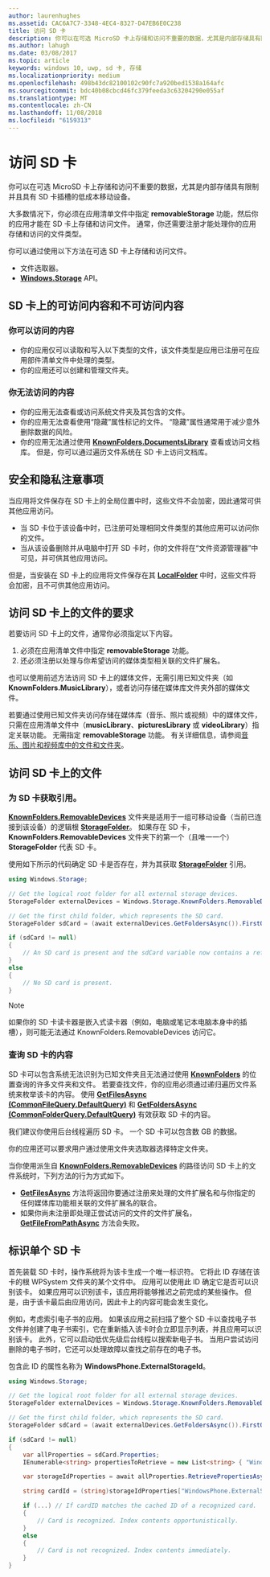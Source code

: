 ```yaml
---
author: laurenhughes
ms.assetid: CAC6A7C7-3348-4EC4-8327-D47EB6E0C238
title: 访问 SD 卡
description: 你可以在可选 MicroSD 卡上存储和访问不重要的数据，尤其是内部存储具有限制的低成本移动设备。
ms.author: lahugh
ms.date: 03/08/2017
ms.topic: article
keywords: windows 10, uwp, sd 卡, 存储
ms.localizationpriority: medium
ms.openlocfilehash: 498b43dc82100102c90fc7a920bed1538a164afc
ms.sourcegitcommit: bdc40b08cbcd46fc379feeda3c63204290e055af
ms.translationtype: MT
ms.contentlocale: zh-CN
ms.lasthandoff: 11/08/2018
ms.locfileid: "6159313"
---
```

# <a name="access-the-sd-card"></a>访问 SD 卡



你可以在可选 MicroSD 卡上存储和访问不重要的数据，尤其是内部存储具有限制并且具有 SD 卡插槽的低成本移动设备。

大多数情况下，你必须在应用清单文件中指定 **removableStorage** 功能，然后你的应用才能在 SD 卡上存储和访问文件。 通常，你还需要注册才能处理你的应用存储和访问的文件类型。

你可以通过使用以下方法在可选 SD 卡上存储和访问文件。
- 文件选取器。
- [**Windows.Storage**](https://msdn.microsoft.com/library/windows/apps/br227346) API。

## <a name="what-you-can-and-cant-access-on-the-sd-card"></a>SD 卡上的可访问内容和不可访问内容

### <a name="what-you-can-access"></a>你可以访问的内容

- 你的应用仅可以读取和写入以下类型的文件，该文件类型是应用已注册可在应用部件清单文件中处理的类型。
- 你的应用还可以创建和管理文件夹。

### <a name="what-you-cant-access"></a>你无法访问的内容

- 你的应用无法查看或访问系统文件夹及其包含的文件。
- 你的应用无法查看使用“隐藏”属性标记的文件。 “隐藏”属性通常用于减少意外删除数据的风险。
- 你的应用无法通过使用 [**KnownFolders.DocumentsLibrary**](https://msdn.microsoft.com/library/windows/apps/br227152) 查看或访问文档库。 但是，你可以通过遍历文件系统在 SD 卡上访问文档库。

## <a name="security-and-privacy-considerations"></a>安全和隐私注意事项

当应用将文件保存在 SD 卡上的全局位置中时，这些文件不会加密，因此通常可供其他应用访问。

- 当 SD 卡位于该设备中时，已注册可处理相同文件类型的其他应用可以访问你的文件。
- 当从该设备删除并从电脑中打开 SD 卡时，你的文件将在“文件资源管理器”中可见，并可供其他应用访问。

但是，当安装在 SD 卡上的应用将文件保存在其 [**LocalFolder**](https://msdn.microsoft.com/library/windows/apps/br241621) 中时，这些文件将会加密，且不可供其他应用访问。

## <a name="requirements-for-accessing-files-on-the-sd-card"></a>访问 SD 卡上的文件的要求

若要访问 SD 卡上的文件，通常你必须指定以下内容。

1.  必须在应用清单文件中指定 **removableStorage** 功能。
2.  还必须注册以处理与你希望访问的媒体类型相关联的文件扩展名。

也可以使用前述方法访问 SD 卡上的媒体文件，无需引用已知文件夹（如 **KnownFolders.MusicLibrary**），或者访问存储在媒体库文件夹外部的媒体文件。

若要通过使用已知文件夹访问存储在媒体库（音乐、照片或视频）中的媒体文件，只需在应用清单文件中（**musicLibrary**、**picturesLibrary** 或 **videoLibrary**）指定关联功能。 无需指定 **removableStorage** 功能。 有关详细信息，请参阅[音乐、图片和视频库中的文件和文件夹](quickstart-managing-folders-in-the-music-pictures-and-videos-libraries.md)。

## <a name="accessing-files-on-the-sd-card"></a>访问 SD 卡上的文件

### <a name="getting-a-reference-to-the-sd-card"></a>为 SD 卡获取引用。

[**KnownFolders.RemovableDevices**](https://msdn.microsoft.com/library/windows/apps/br227158) 文件夹是适用于一组可移动设备（当前已连接到该设备）的逻辑根 [**StorageFolder**](https://msdn.microsoft.com/library/windows/apps/br227230)。 如果存在 SD 卡，**KnownFolders.RemovableDevices** 文件夹下的第一个（且唯一一个）**StorageFolder** 代表 SD 卡。

使用如下所示的代码确定 SD 卡是否存在，并为其获取 [**StorageFolder**](https://msdn.microsoft.com/library/windows/apps/br227230) 引用。

```csharp
using Windows.Storage;

// Get the logical root folder for all external storage devices.
StorageFolder externalDevices = Windows.Storage.KnownFolders.RemovableDevices;

// Get the first child folder, which represents the SD card.
StorageFolder sdCard = (await externalDevices.GetFoldersAsync()).FirstOrDefault();

if (sdCard != null)
{
    // An SD card is present and the sdCard variable now contains a reference to it.
}
else
{
    // No SD card is present.
}
```

> [!NOTE]
> 如果你的 SD 卡读卡器是嵌入式读卡器（例如，电脑或笔记本电脑本身中的插槽），则可能无法通过 KnownFolders.RemovableDevices 访问它。

### <a name="querying-the-contents-of-the-sd-card"></a>查询 SD 卡的内容

SD 卡可以包含系统无法识别为已知文件夹且无法通过使用 [**KnownFolders**](https://msdn.microsoft.com/library/windows/apps/br227151) 的位置查询的许多文件夹和文件。 若要查找文件，你的应用必须通过递归遍历文件系统来枚举该卡的内容。 使用 [**GetFilesAsync (CommonFileQuery.DefaultQuery)**](https://msdn.microsoft.com/library/windows/apps/br227274) 和 [**GetFoldersAsync (CommonFolderQuery.DefaultQuery)**](https://msdn.microsoft.com/library/windows/apps/br227281) 有效获取 SD 卡的内容。

我们建议你使用后台线程遍历 SD 卡。 一个 SD 卡可以包含数 GB 的数据。

你的应用还可以要求用户通过使用文件夹选取器选择特定文件夹。

当你使用派生自 [**KnownFolders.RemovableDevices**](https://msdn.microsoft.com/library/windows/apps/br227158) 的路径访问 SD 卡上的文件系统时，下列方法的行为方式如下。

-   [**GetFilesAsync**](https://msdn.microsoft.com/library/windows/apps/br227273) 方法将返回你要通过注册来处理的文件扩展名和与你指定的任何媒体库功能相关联的文件扩展名的联合。
-   如果你尚未注册即处理正尝试访问的文件的文件扩展名，[**GetFileFromPathAsync**](https://msdn.microsoft.com/library/windows/apps/br227206) 方法会失败。

## <a name="identifying-the-individual-sd-card"></a>标识单个 SD 卡

首先装载 SD 卡时，操作系统将为该卡生成一个唯一标识符。 它将此 ID 存储在该卡的根 WPSystem 文件夹的某个文件中。 应用可以使用此 ID 确定它是否可以识别该卡。 如果应用可以识别该卡，该应用将能够推迟之前完成的某些操作。 但是，由于该卡最后由应用访问，因此卡上的内容可能会发生变化。

例如，考虑索引电子书的应用。 如果该应用之前扫描了整个 SD 卡以查找电子书文件并创建了电子书索引，它在重新插入该卡时会立即显示列表，并且应用可以识别该卡。 此外，它可以启动低优先级后台线程以搜索新电子书。 当用户尝试访问删除的电子书时，它还可以处理故障以查找之前存在的电子书。

包含此 ID 的属性名称为 **WindowsPhone.ExternalStorageId**。

```csharp
using Windows.Storage;

// Get the logical root folder for all external storage devices.
StorageFolder externalDevices = Windows.Storage.KnownFolders.RemovableDevices;

// Get the first child folder, which represents the SD card.
StorageFolder sdCard = (await externalDevices.GetFoldersAsync()).FirstOrDefault();

if (sdCard != null)
{
    var allProperties = sdCard.Properties;
    IEnumerable<string> propertiesToRetrieve = new List<string> { "WindowsPhone.ExternalStorageId" };

    var storageIdProperties = await allProperties.RetrievePropertiesAsync(propertiesToRetrieve);

    string cardId = (string)storageIdProperties["WindowsPhone.ExternalStorageId"];

    if (...) // If cardID matches the cached ID of a recognized card.
    {
        // Card is recognized. Index contents opportunistically.
    }
    else
    {
        // Card is not recognized. Index contents immediately.
    }
}
```

 

 
